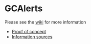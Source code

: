 # GCAlerts

Please see the [wiki](/flimbot/GCAlerts/wiki/) for more information
 * [Proof of concept](/flimbot/GCAlerts/wiki/Proof-of-concept)
 * [Information sources](/flimbot/GCAlerts/wiki/Information-sources)
